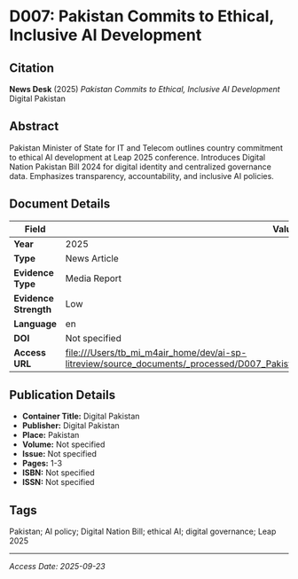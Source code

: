 # D007: Pakistan Commits to Ethical, Inclusive AI Development

## Citation

**News Desk** (2025)
*Pakistan Commits to Ethical, Inclusive AI Development*
Digital Pakistan

## Abstract

Pakistan Minister of State for IT and Telecom outlines country commitment to ethical AI development at Leap 2025 conference. Introduces Digital Nation Pakistan Bill 2024 for digital identity and centralized governance data. Emphasizes transparency, accountability, and inclusive AI policies.

## Document Details

| Field | Value |
|-------|-------|
| **Year** | 2025 |
| **Type** | News Article |
| **Evidence Type** | Media Report |
| **Evidence Strength** | Low |
| **Language** | en |
| **DOI** | Not specified |
| **Access URL** | [file:///Users/tb_mi_m4air_home/dev/ai-sp-litreview/source_documents/_processed/D007_Pakistan_Commits_Ethical_Inclusive_AI_Development.pdf](file:///Users/tb_mi_m4air_home/dev/ai-sp-litreview/source_documents/_processed/D007_Pakistan_Commits_Ethical_Inclusive_AI_Development.pdf) |

## Publication Details

- **Container Title:** Digital Pakistan
- **Publisher:** Digital Pakistan
- **Place:** Pakistan
- **Volume:** Not specified
- **Issue:** Not specified
- **Pages:** 1-3
- **ISBN:** Not specified
- **ISSN:** Not specified

## Tags

Pakistan; AI policy; Digital Nation Bill; ethical AI; digital governance; Leap 2025

---
*Access Date: 2025-09-23*
